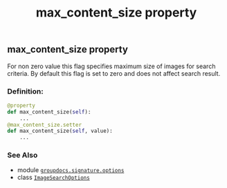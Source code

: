 ﻿---
title: max_content_size property
second_title: GroupDocs.Signature for Python via .NET API References
description: 
type: docs
url: /python-net/groupdocs.signature.options/imagesearchoptions/max_content_size/
is_root: false
weight: 40
---

## max_content_size property


For non zero value this flag specifies maximum size of images for search criteria.
By default this flag is set to zero and does not affect search result.
### Definition:
```python
@property
def max_content_size(self):
    ...
@max_content_size.setter
def max_content_size(self, value):
    ...
```

### See Also
* module [`groupdocs.signature.options`](../../)
* class [`ImageSearchOptions`](/signature/python-net/groupdocs.signature.options/imagesearchoptions)
